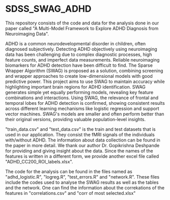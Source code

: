 # SDSS_SWAG_ADHD

This repository consists of the code and data for the analysis done in our paper called "A Multi-Model Framework
to Explore ADHD Diagnosis from Neuroimaging Data". 

ADHD is a common neurodevelopmental disorder in children, often diagnosed subjectively. Detecting ADHD objectively using neuroimaging data has been challenging due to complex diagnostic processes, high feature counts, and imperfect data measurements. Reliable neuroimaging biomarkers for ADHD detection have been difficult to find. The Sparse Wrapper Algorithm (SWAG) is proposed as a solution, combining screening and wrapper approaches to create low-dimensional models with good predictive power. This project aims to use SWAG to maintain accuracy while highlighting important brain regions for ADHD identification. SWAG generates simple yet equally performing models, revealing key feature combinations and interactions. Using SWAG, the relevance of frontal and temporal lobes for ADHD detection is confirmed, showing consistent results across different learning mechanisms like logistic regression and support vector machines. SWAG's models are smaller and often perform better than their original versions, providing valuable population-level insights. 

"train_data.csv" and "test_data.csv" is the train and test datasets that is used in our application. They consist the fMRI signals of the individuals with/without ADHD. The information about data collection can be found in the paper in more detail. We thank our author Dr. Gopikrishna Deshpande for providing and giving insight about the data. Since the names of the features is written in a different form, we provide another excel file called "ADHD_CC200_ROI_labels.xlsx".

The code for the analysis can be found in the files named as "adhd_logistic.R", "logreg.R", "test_errors.R" and "network.R". These files include the codes used to analyse the SWAG results as well as the tables and the network. One can find the information about the correkations of the features in "correlations.csv" and "corr of most selected.xlsx"

 

 
